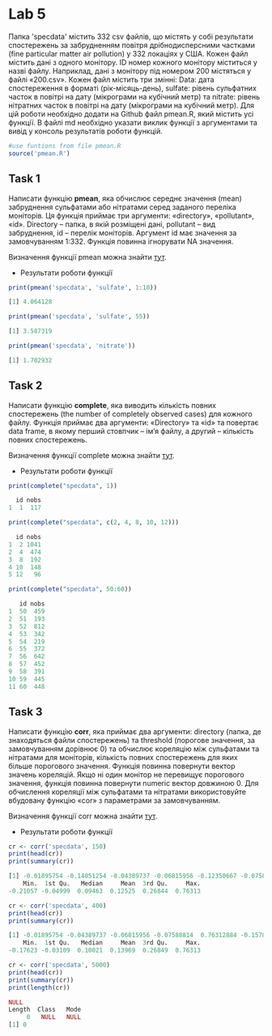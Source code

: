 # Lab 5

Папка 'specdata' містить 332 csv файлів, що містять у собі результати спостережень за забрудненням повітря дрібнодисперсними частками (fine particular matter air pollution) у 332 локаціях у США. Кожен файл містить дані з одного монітору. ID номер кожного монітору міститься у назві файлу. Наприклад, дані з монітору під номером 200 містяться у файлі «200.csv». Кожен файл містить три змінні: Data: дата спостереження в форматі (рік-місяць-день), sulfate: рівень
сульфатних часток в повітрі на дату (мікрограми на кубічний метр) та nitrate: рівень нітратних часток в повітрі на дату (мікрограми на кубічний метр). Для цій роботи необхідно додати на Github файл pmean.R, який містить усі функції. В
файлі md необхідно указати виклик функції з аргументами та вивід у консоль результатів роботи функцій.

```R
#use funtions from file pmean.R
source('pmean.R')
```

## Task 1

Написати функцію **pmean**, яка обчислює середнє значення (mean) забруднення сульфатами або нітратами серед заданого переліка моніторів. Ця функція приймає три аргументи: «directory», «pollutant», «id». Directory – папка, в якій розміщені дані, pollutant – вид забруднення, id – перелік моніторів. Аргумент id має значення за замовчуванням 1:332. Функція повинна ігнорувати NA значення.

Визначення функції pmean можна знайти [тут](/R/pmean.R).

+ Результати роботи функції
```R
print(pmean('specdata', 'sulfate', 1:10))
```
```R
[1] 4.064128
```

```R
print(pmean('specdata', 'sulfate', 55))
```
```R
[1] 3.587319
```

```R
print(pmean('specdata', 'nitrate'))
```
```R
[1] 1.702932
```

## Task 2

Написати функцію **complete**, яка виводить кількість повних спостережень (the number of completely observed cases) для кожного файлу. Функція приймає два аргументи: «Directory» та «id» та повертає data frame, в якому перший стовпчик – ім’я файлу, а другий – кількість повних спостережень.

Визначення функції complete можна знайти [тут](/R/pmean.R).

+ Результати роботи функції
```R
print(complete("specdata", 1))
```
```R
  id nobs
1  1  117
```

```R
print(complete("specdata", c(2, 4, 8, 10, 12)))
```
```R
  id nobs
1  2 1041
2  4  474
3  8  192
4 10  148
5 12   96
```

```R
print(complete("specdata", 50:60))
```
```R
   id nobs
1  50  459
2  51  193
3  52  812
4  53  342
5  54  219
6  55  372
7  56  642
8  57  452
9  58  391
10 59  445
11 60  448
```

## Task 3

Написати функцію **corr**, яка приймає два аргументи: directory (папка, де знаходяться файли спостережень) та threshold (порогове значення, за замовчуванням дорівнює 0) та обчислює кореляцію між сульфатами та
нітратами для моніторів, кількість повних спостережень для яких більше порогового значення. Функція повинна повернути вектор значень кореляцій. Якщо ні один монітор не перевищує порогового значення, функція повинна повернути numeric вектор довжиною 0. Для обчислення кореляції між сульфатами та нітратами використовуйте вбудовану функцію «cor» з параметрами за замовчуванням.

Визначення функції corr можна знайти [тут](/R/pmean.R).

+ Результати роботи функції
```R
cr <- corr('specdata', 150)
print(head(cr)) 
print(summary(cr))
```
```R
[1] -0.01895754 -0.14051254 -0.04389737 -0.06815956 -0.12350667 -0.07588814
    Min.  1st Qu.   Median     Mean  3rd Qu.     Max. 
-0.21057 -0.04999  0.09463  0.12525  0.26844  0.76313 
```

```R
cr <- corr('specdata', 400)
print(head(cr)) 
print(summary(cr))
```
```R
[1] -0.01895754 -0.04389737 -0.06815956 -0.07588814  0.76312884 -0.15782860
    Min.  1st Qu.   Median     Mean  3rd Qu.     Max. 
-0.17623 -0.03109  0.10021  0.13969  0.26849  0.76313 
```

```R
cr <- corr('specdata', 5000)
print(head(cr)) 
print(summary(cr))
print(length(cr))
```
```R
NULL
Length  Class   Mode 
     0   NULL   NULL 
[1] 0
```